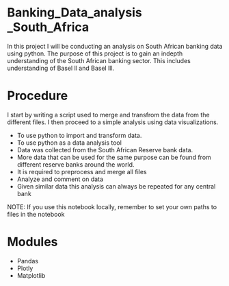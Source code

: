 # Banking_Data_analysis _South_Africa

In this project I will be conducting an analysis on South African banking data using python. 
The purpose of this project is to gain an indepth understanding of the South African banking sector. This includes understanding of Basel ll and Basel lll. 


# Procedure

I start by writing a script used to merge and transfrom the data from the different files. I then proceed to a simple analysis using data visualizations. 
- To use python to import and transform data.
- To use python as a data analysis tool  
- Data was collected from the South African Reserve bank data. 
- More data that can be used for the same purpose can be found from different reserve banks around the world. 
- It is required to preprocess and merge all files 
- Analyze and comment on data
- Given similar data this analysis can always be repeated for any central bank

NOTE: If you use this notebook locally, remember to set your own paths to files in the notebook

# Modules 
- Pandas 
- Plotly 
- Matplotlib 
